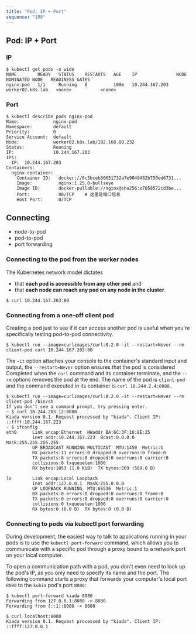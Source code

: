 ```yaml
---
title: "Pod: IP + Port"
sequence: "108"
---
```


## Pod: IP + Port

### IP

```text
$ kubectl get pods -o wide
NAME        READY   STATUS    RESTARTS   AGE    IP               NODE               NOMINATED NODE   READINESS GATES
nginx-pod   1/1     Running   0          100m   10.244.167.203   worker02.k8s.lab   <none>           <none>
```

### Port

```text
$ kubectl describe pods nginx-pod
Name:             nginx-pod
Namespace:        default
Priority:         0
Service Account:  default
Node:             worker02.k8s.lab/192.168.80.232
Status:           Running
IP:               10.244.167.203
IPs:
  IP:  10.244.167.203
Containers:
  nginx-container:
    Container ID:   docker://0c5bceb80651732a7e9049482b750ed6731...
    Image:          nginx:1.25.0-bullseye
    Image ID:       docker-pullable://nginx@sha256:e7058572cd3be...
    Port:           80/TCP    # 这里是端口信息
    Host Port:      0/TCP
```

## Connecting

- node-to-pod
- pod-to-pod
- port forwarding

### Connecting to the pod from the worker nodes

The Kubernetes network model dictates

- that **each pod is accessible from any other pod** and 
- that **each node can reach any pod on any node in the cluster**.

```text
$ curl 10.244.167.203:80
```

### Connecting from a one-off client pod

Creating a pod just to see if it can access another pod is useful
when you're specifically testing pod-to-pod connectivity.

```text
$ kubectl run --image=curlimages/curl:8.2.0 -it --restart=Never --rm client-pod curl 10.244.167.203:80
```

The `-it` option attaches your console to the container's standard input and output,
the `--restart=Never` option ensures that the pod is considered Completed
when the `curl` command and its container terminate,
and the `--rm` options removes the pod at the end.
The name of the pod is `client-pod` and the command executed in its container is `curl 10.244.2.4:8080`.

```text
$ kubectl run --image=curlimages/curl:8.2.0 -it --restart=Never --rm client-pod /bin/sh
If you don't see a command prompt, try pressing enter.
~ $ curl 10.244.203.12:8080
Kiada version 0.1. Request processed by "kiada". Client IP: ::ffff:10.244.167.223
~ $ ifconfig
eth0      Link encap:Ethernet  HWaddr BA:6C:3F:16:8E:25  
          inet addr:10.244.167.223  Bcast:0.0.0.0  Mask:255.255.255.255
          UP BROADCAST RUNNING MULTICAST  MTU:1450  Metric:1
          RX packets:11 errors:0 dropped:0 overruns:0 frame:0
          TX packets:8 errors:0 dropped:0 overruns:0 carrier:0
          collisions:0 txqueuelen:1000 
          RX bytes:1053 (1.0 KiB)  TX bytes:569 (569.0 B)

lo        Link encap:Local Loopback  
          inet addr:127.0.0.1  Mask:255.0.0.0
          UP LOOPBACK RUNNING  MTU:65536  Metric:1
          RX packets:0 errors:0 dropped:0 overruns:0 frame:0
          TX packets:0 errors:0 dropped:0 overruns:0 carrier:0
          collisions:0 txqueuelen:1000 
          RX bytes:0 (0.0 B)  TX bytes:0 (0.0 B)
```

### Connecting to pods via kubectl port forwarding

During development, the easiest way to talk to applications running in your pods is
to use the `kubectl port-forward` command,
which allows you to communicate with a specific pod through a proxy bound to a network port on your local computer.

To open a communication path with a pod, you don't even need to look up the pod's IP,
as you only need to specify its name and the port.
The following command starts a proxy that forwards your computer's local port `8080` to the `kubia` pod's port `8080`:

```text
$ kubectl port-forward kiada 8080
Forwarding from 127.0.0.1:8080 -> 8080
Forwarding from [::1]:8080 -> 8080
```

```text
$ curl localhost:8080
Kiada version 0.1. Request processed by "kiada". Client IP: ::ffff:127.0.0.1
```
